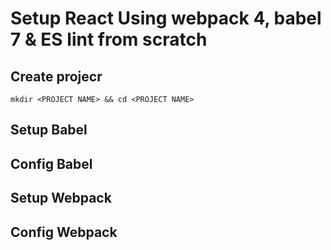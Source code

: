 # Setup React Using webpack 4, babel 7 & ES lint from scratch
## Create projecr
`mkdir <PROJECT NAME> && cd <PROJECT NAME>`

## Setup Babel

## Config Babel

## Setup Webpack

## Config Webpack